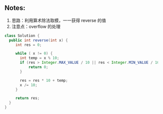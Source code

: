 ## Notes:

1. 思路：利用算术除法取模，一一获得 reverse 的值
2. 注意点：overflow 的处理

```java
class Solution {
  public int reverse(int x) {
     int res = 0;

     while ( x != 0) {
       int temp = x % 10;
       if (res > Integer.MAX_VALUE / 10 || res < Integer.MIN_VALUE / 10) {
           return 0;
       }

       res = res * 10 + temp;
       x /= 10;
     }

     return res;
  }
}
```
